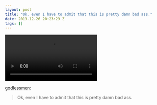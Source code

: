 ```yaml
---
layout: post
title: "Ok, even I have to admit that this is pretty damn bad ass."
date: 2013-12-26 20:23:29 Z
tags: []
---
```

<video autoplay="autoplay" controls="controls"><source src="http://www.youtube.com/watch?v=aNU31fy7SZA"></video>

[godlessmen](http://godlessmen.tumblr.com/post/71227668141/ok-even-i-have-to-admit-that-this-is-pretty-damn):

> Ok, even I have to admit that this is pretty damn bad ass.
